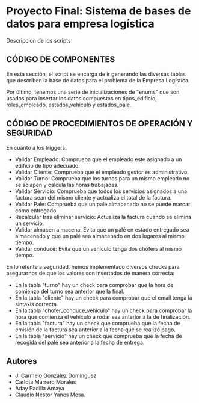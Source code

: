 # Proyecto Final: Sistema de bases de datos para empresa logística

Descripcion de los scripts

## CÓDIGO DE COMPONENTES
En esta sección, el script se encarga de ir generando las diversas tablas que describen la base de datos para el problema de la Empresa Logística.  

Por último, tenemos una serie de inicializaciones de "enums" que son usados para insertar los datos compuestos en 
tipos_edificio, roles_empleado, estados_vehiculo y estados_pale.

## CÓDIGO DE PROCEDIMIENTOS DE OPERACIÓN Y SEGURIDAD
En cuanto a los triggers:  
- Validar Empleado: Comprueba que el empleado este asignado a un edificio de tipo adecuado.  
- Validar Cliente: Comprueba que el empleado gestor es administrativo.  
- Validar Turno: Comprueba que los turnos para un mismo empleado no se solapen y calcula las horas trabajadas.  
- Validar Servicio: Comprueba que todos los servicios asignados a una factura sean del mismo cliente y actualiza el total de la factura.  
- Validar Pale: Comprueba que un palé almacenado no se puede marcar como entregado.  
- Recalcular tras eliminar servicio: Actualiza la factura cuando se elimina un servicio.
- Validar almacen almacena: Evita que un palé en estado entregado sea almacenado y que un palé sea almacenado en dos lugares al mismo tiempo.  
- Validar conduce: Evita que un vehículo tenga dos chófers al mismo tiempo.  

En lo refente a seguridad, hemos implementado diversos checks para asegurarnos de que los valores son insertados de manera correcta:  
- En la tabla "turno" hay un check para comprobar que la hora de comienzo del turno sea anterior que la final.  
- En la tabla "cliente" hay un check para comprobar que el email tenga la sintaxis correcta.  
- En la tabla "chofer_conduce_vehiculo" hay un check para comprobar la hora que comienza el vehículo a rodar sea anterior a la de finalización.  
- En la tabla "factura" hay un check que comprueba que la fecha de emisión de la factura sea anterior a la fecha que se realizó pago.  
- En la tabla "servicio" hay un check que comprueba que la fecha de recogida del palé sea anterior a la fecha de entrega.  

## Autores
- J. Carmelo González Domínguez
- Carlota Marrero Morales
- Aday Padilla Amaya
- Claudio Néstor Yanes Mesa.
